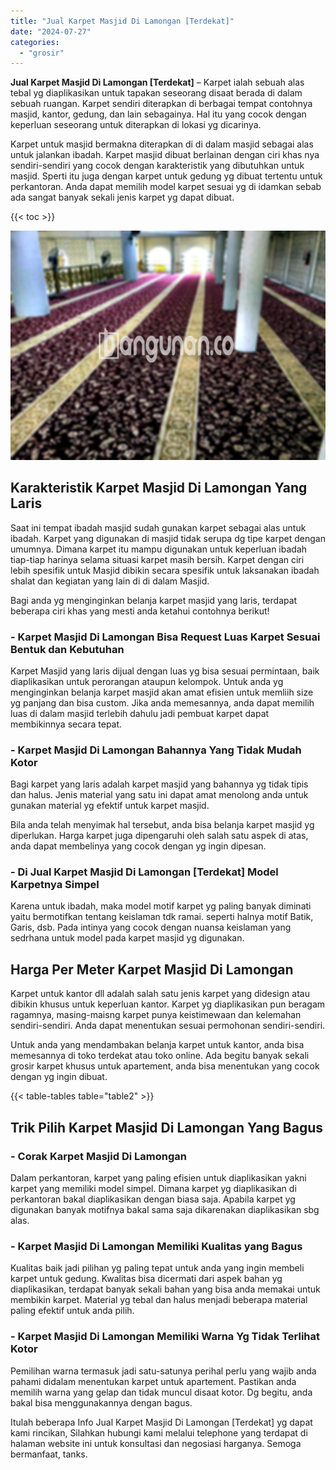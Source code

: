 ```yaml
---
title: "Jual Karpet Masjid Di Lamongan [Terdekat]"
date: "2024-07-27"
categories: 
  - "grosir"
---
```


**Jual Karpet Masjid Di Lamongan \[Terdekat\]** – Karpet ialah sebuah alas tebal yg diaplikasikan untuk tapakan seseorang disaat berada di dalam sebuah ruangan. Karpet sendiri diterapkan di berbagai tempat contohnya masjid, kantor, gedung, dan lain sebagainya. Hal itu yang cocok dengan keperluan seseorang untuk diterapkan di lokasi yg dicarinya.

Karpet untuk masjid bermakna diterapkan di di dalam masjid sebagai alas untuk jalankan ibadah. Karpet masjid dibuat berlainan dengan ciri khas nya sendiri-sendiri yang cocok dengan karakteristik yang dibutuhkan untuk masjid. Sperti itu juga dengan karpet untuk gedung yg dibuat tertentu untuk perkantoran. Anda dapat memilih model karpet sesuai yg di idamkan sebab ada sangat banyak sekali jenis karpet yg dapat dibuat.

{{< toc >}}

![Jual Karpet Masjid Di Lamongan [Terdekat]](/images/grosir-karpet-murah-79.png)

## Karakteristik Karpet Masjid Di Lamongan Yang Laris

Saat ini tempat ibadah masjid sudah gunakan karpet sebagai alas untuk ibadah. Karpet yang digunakan di masjid tidak serupa dg tipe karpet dengan umumnya. Dimana karpet itu mampu digunakan untuk keperluan ibadah tiap-tiap harinya selama situasi karpet masih bersih. Karpet dengan ciri lebih spesifik untuk Masjid dibikin secara spesifik untuk laksanakan ibadah shalat dan kegiatan yang lain di di dalam Masjid.

Bagi anda yg menginginkan belanja karpet masjid yang laris, terdapat beberapa ciri khas yang mesti anda ketahui contohnya berikut!

### \- Karpet Masjid Di Lamongan Bisa Request Luas Karpet Sesuai Bentuk dan Kebutuhan

Karpet Masjid yang laris dijual dengan luas yg bisa sesuai permintaan, baik diaplikasikan untuk perorangan ataupun kelompok. Untuk anda yg menginginkan belanja karpet masjid akan amat efisien untuk memliih size yg panjang dan bisa custom. Jika anda memesannya, anda dapat memilih luas di dalam masjid terlebih dahulu jadi pembuat karpet dapat membikinnya secara tepat.

### \- Karpet Masjid Di Lamongan Bahannya Yang Tidak Mudah Kotor

Bagi karpet yang laris adalah karpet masjid yang bahannya yg tidak tipis dan halus. Jenis material yang satu ini dapat amat menolong anda untuk gunakan material yg efektif untuk karpet masjid.

Bila anda telah menyimak hal tersebut, anda bisa belanja karpet masjid yg diperlukan. Harga karpet juga dipengaruhi oleh salah satu aspek di atas, anda dapat membelinya yang cocok dengan yg ingin dipesan.

### \- Di Jual Karpet Masjid Di Lamongan \[Terdekat\] Model Karpetnya Simpel

Karena untuk ibadah, maka model motif karpet yg paling banyak diminati yaitu bermotifkan tentang keislaman tdk ramai. seperti halnya motif Batik, Garis, dsb. Pada intinya yang cocok dengan nuansa keislaman yang sedrhana untuk model pada karpet masjid yg digunakan.

## Harga Per Meter Karpet Masjid Di Lamongan

Karpet untuk kantor dll adalah salah satu jenis karpet yang didesign atau dibikin khusus untuk keperluan kantor. Karpet yg diaplikasikan pun beragam ragamnya, masing-maisng karpet punya keistimewaan dan kelemahan sendiri-sendiri. Anda dapat menentukan sesuai permohonan sendiri-sendiri.

Untuk anda yang mendambakan belanja karpet untuk kantor, anda bisa memesannya di toko terdekat atau toko online. Ada begitu banyak sekali grosir karpet khusus untuk apartement, anda bisa menentukan yang cocok dengan yg ingin dibuat.

{{< table-tables table="table2" >}}

## Trik Pilih Karpet Masjid Di Lamongan Yang Bagus

### \- Corak Karpet Masjid Di Lamongan

Dalam perkantoran, karpet yang paling efisien untuk diaplikasikan yakni karpet yang memiliki model simpel. Dimana karpet yg diaplikasikan di perkantoran bakal diaplikasikan dengan biasa saja. Apabila karpet yg digunakan banyak motifnya bakal sama saja dikarenakan diaplikasikan sbg alas.

### \- Karpet Masjid Di Lamongan Memiliki Kualitas yang Bagus

Kualitas baik jadi pilihan yg paling tepat untuk anda yang ingin membeli karpet untuk gedung. Kwalitas bisa dicermati dari aspek bahan yg diaplikasikan, terdapat banyak sekali bahan yang bisa anda memakai untuk membikin karpet. Material yg tebal dan halus menjadi beberapa material paling efektif untuk anda pilih.

### \- Karpet Masjid Di Lamongan Memiliki Warna Yg Tidak Terlihat Kotor

Pemilihan warna termasuk jadi satu-satunya perihal perlu yang wajib anda pahami didalam menentukan karpet untuk apartement. Pastikan anda memilih warna yang gelap dan tidak muncul disaat kotor. Dg begitu, anda bakal bisa menggunakannya dengan bagus.

Itulah beberapa Info Jual Karpet Masjid Di Lamongan \[Terdekat\] yg dapat kami rincikan, Silahkan hubungi kami melalui telephone yang terdapat di halaman website ini untuk konsultasi dan negosiasi harganya. Semoga bermanfaat, tanks.
